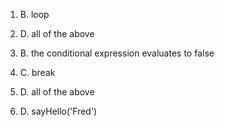 1) B. loop

2) D. all of the above

3) B. the conditional expression evaluates to false

4) C. break

5) D. all of the above

6) D. sayHello('Fred')

